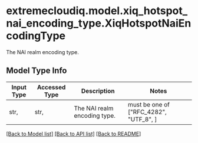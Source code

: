 # extremecloudiq.model.xiq_hotspot_nai_encoding_type.XiqHotspotNaiEncodingType

The NAI realm encoding type.

## Model Type Info
Input Type | Accessed Type | Description | Notes
------------ | ------------- | ------------- | -------------
str,  | str,  | The NAI realm encoding type. | must be one of ["RFC_4282", "UTF_8", ] 

[[Back to Model list]](../../README.md#documentation-for-models) [[Back to API list]](../../README.md#documentation-for-api-endpoints) [[Back to README]](../../README.md)

